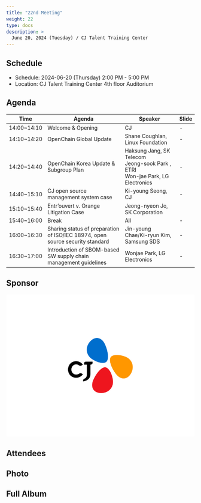 ```yaml
---
title: "22nd Meeting"
weight: 22
type: docs
description: >
  June 20, 2024 (Tuesday) / CJ Talent Training Center
---
```


## Schedule

* Schedule: 2024-06-20 (Thursday) 2:00 PM - 5:00 PM
* Location: CJ Talent Training Center 4th floor Auditorium

## Agenda

| Time | Agenda | Speaker | Slide |
|-------|-----------------|------|------|
| 14:00~14:10 | Welcome & Opening | CJ | - |
| 14:10~14:20 | OpenChain Global Update | Shane Coughlan, Linux Foundation | - |
| 14:20~14:40 | OpenChain Korea Update & Subgroup Plan | Haksung Jang, SK Telecom<br>Jeong-sook Park , ETRI<br>Won-jae Park, LG Electronics | - |
| 14:40~15:10 | CJ open source management system  case | Ki-young Seong, CJ | - |
| 15:10~15:40 | Entr’ouvert v. Orange Litigation Case | Jeong-nyeon Jo, SK Corporation | |
| 15:40~16:00 | Break | All | - |
| 16:00~16:30 | Sharing status of preparation of ISO/IEC 18974, open source security standard | Jin-young Chae/Ki-ryun Kim, Samsung SDS | - |
| 16:30~17:00 | Introduction of SBOM-based SW supply chain management guidelines | Wonjae Park, LG Electronics | - |

## Sponsor

![](CI_logo_press_20220328_CJ_W.jpg)

## Attendees 


## Photo


## Full Album